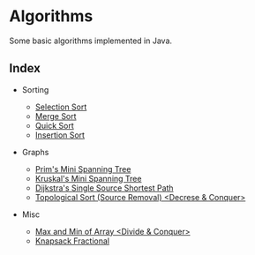 # Algorithms  
Some basic algorithms implemented in Java.
## Index  
* Sorting
	* [Selection Sort](src/SelectionSort.java)
	* [Merge Sort](src/MergeSort.java)
	* [Quick Sort](src/QuickSort.java)  
    * [Insertion Sort](src/InsertionSort.java)

* Graphs  
	* [Prim's Mini Spanning Tree](src/PrimsAlgorithmDemo.java)
	* [Kruskal's Mini Spanning Tree](src/KruskalsAlgorithmDemo.java)
	* [Dijkstra's Single Source Shortest Path](src/DijkstrasAlgorithmDemo.java)
    * [Topological Sort (Source Removal) <Decrese & Conquer>](src/TopologicalSort.java)
* Misc
    * [Max and Min of Array <Divide & Conquer>](src/DnCMaxMin.java)
    * [Knapsack Fractional <Greedy>](src/KnapsackFractionalGreedy.java)